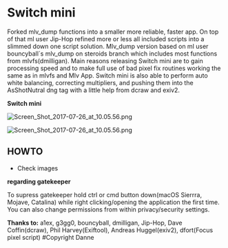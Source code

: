 # **Switch mini** #
Forked mlv_dump functions into a smaller more reliable, faster app. On top of that ml user Jip-Hop refined more or less all included scripts into a slimmed down one script solution. 
Mlv_dump version based on ml user bouncyball´s mlv_dump on steroids branch which includes most functions from mlvfs(dmilligan). 
Main reasons releasing Switch mini are to gain processing speed and to make full use of bad pixel fix routines working the same as in mlvfs and Mlv App. Switch mini is also able to perform auto white balancing, correcting multipliers, and pushing them into the AsShotNutral dng tag with a little help from dcraw and exiv2.


**Switch mini**

![Screen_Shot_2017-07-26_at_10.05.56.png](https://i.postimg.cc/gkYk15sc/Ska-rmavbild-2020-08-24-kl-21-54-47-png-800px.jpg)

![Screen_Shot_2017-07-26_at_10.05.56.png](https://i.postimg.cc/nLxzkNMv/2.jpg)

## HOWTO ##

- Check images

**regarding gatekeeper**

To supress gatekeeper hold ctrl or cmd button down(macOS Sierrra, Mojave, Catalina) while right clicking/opening the application the first time. You can also change permissions from within privacy/security settings.

**Thanks to:** a1ex, g3gg0, bouncyball, dmilligan, Jip-Hop, Dave Coffin(dcraw), Phil Harvey(Exiftool), Andreas Huggel(exiv2), dfort(Focus pixel script)
#Copyright Danne
